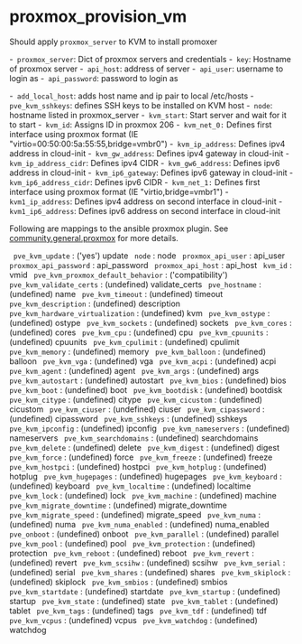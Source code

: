 # proxmox_provision_vm

Should apply `proxmox_server` to KVM to install promoxer

-` proxmox_server`: Dict of proxmox servers and credentials
    -` key`: Hostname of proxmox server
        -` api_host`: address of server
        -` api_user`: username to login as
        -` api_password`: password to login as

-` add_local_host`: adds host name and ip pair to local /etc/hosts
-` pve_kvm_sshkeys`: defines SSH keys to be installed on KVM host
-` node`: hostname listed in proxmox_server
-` kvm_start`: Start server and wait for it to start
-` kvm_id`: Assigns ID in proxmox 206
-` kvm_net_0:` Defines first interface using proxmox format (IE "virtio=00:50:00:5a:55:55,bridge=vmbr0")
-` kvm_ip_address`: Defines ipv4 address in cloud-init
-` kvm_gw_address`: Defines ipv4 gateway in cloud-init
-` kvm_ip_address_cidr`: Defines ipv4 CIDR
-` kvm_gw6_address`: Defines ipv6 address in cloud-init
-` kvm_ip6_gateway`: Defines ipv6 gateway in cloud-init
-` kvm_ip6_address_cidr`: Defines ipv6 CIDR
-` kvm_net_1:` Defines first interface using proxmox format (IE "virtio,bridge=vmbr1")
-` kvm1_ip_address`: Defines ipv4 address on second interface in cloud-init
-` kvm1_ip6_address`: Defines ipv6 address on second interface in cloud-init

Following are mappings to the ansible proxmox plugin. See  [community.general.proxmox](https://docs.ansible.com/ansible/latest/collections/community/general/proxmox_module.html) for more details.

` pve_kvm_update` : ('yes') update
` node` :  node
` proxmox_api_user` :  api_user
` proxmox_api_password` :  api_password
` proxmox_api_host` :  api_host
` kvm_id` :  vmid
` pve_kvm_proxmox_default_behavior` : ('compatibility')
` pve_kvm_validate_certs` : (undefined) validate_certs
` pve_hostname` : (undefined) name
` pve_kvm_timeout` : (undefined) timeout
` pve_kvm_description` : (undefined) description
` pve_kvm_hardware_virtualization` : (undefined) kvm
` pve_kvm_ostype` : (undefined) ostype
` pve_kvm_sockets` : (undefined) sockets
` pve_kvm_cores` : (undefined) cores
` pve_kvm_cpu` : (undefined) cpu
` pve_kvm_cpuunits` : (undefined) cpuunits
` pve_kvm_cpulimit` : (undefined) cpulimit
` pve_kvm_memory` : (undefined) memory
` pve_kvm_balloon` : (undefined) balloon
` pve_kvm_vga` : (undefined) vga
` pve_kvm_acpi` : (undefined) acpi
` pve_kvm_agent` : (undefined) agent
` pve_kvm_args` : (undefined) args
` pve_kvm_autostart` : (undefined) autostart
` pve_kvm_bios` : (undefined) bios
` pve_kvm_boot` : (undefined) boot
` pve_kvm_bootdisk` : (undefined) bootdisk
` pve_kvm_citype` : (undefined) citype
` pve_kvm_cicustom` : (undefined) cicustom
` pve_kvm_ciuser` : (undefined) ciuser
` pve_kvm_cipassword` : (undefined) cipassword
` pve_kvm_sshkeys` : (undefined) sshkeys
` pve_kvm_ipconfig` : (undefined) ipconfig
` pve_kvm_nameservers` : (undefined) nameservers
` pve_kvm_searchdomains` : (undefined) searchdomains
` pve_kvm_delete` : (undefined) delete
` pve_kvm_digest` : (undefined) digest
` pve_kvm_force` : (undefined) force
` pve_kvm_freeze` : (undefined) freeze
` pve_kvm_hostpci` : (undefined) hostpci
` pve_kvm_hotplug` : (undefined) hotplug
` pve_kvm_hugepages` : (undefined) hugepages
` pve_kvm_keyboard` : (undefined) keyboard
` pve_kvm_localtime` : (undefined) localtime
` pve_kvm_lock` : (undefined) lock
` pve_kvm_machine` : (undefined) machine
` pve_kvm_migrate_downtime` : (undefined) migrate_downtime
` pve_kvm_migrate_speed` : (undefined) migrate_speed
` pve_kvm_numa` : (undefined) numa
` pve_kvm_numa_enabled` : (undefined) numa_enabled
` pve_onboot` : (undefined) onboot
` pve_kvm_parallel` : (undefined) parallel
` pve_kvm_pool` : (undefined) pool
` pve_kvm_protection` : (undefined) protection
` pve_kvm_reboot` : (undefined) reboot
` pve_kvm_revert` : (undefined) revert
` pve_kvm_scsihw` : (undefined) scsihw
` pve_kvm_serial` : (undefined) serial
` pve_kvm_shares` : (undefined) shares
` pve_kvm_skiplock` : (undefined) skiplock
` pve_kvm_smbios` : (undefined) smbios
` pve_kvm_startdate` : (undefined) startdate
` pve_kvm_startup` : (undefined) startup
` pve_kvm_state` : (undefined) state
` pve_kvm_tablet` : (undefined) tablet
` pve_kvm_tags` : (undefined) tags
` pve_kvm_tdf` : (undefined) tdf
` pve_kvm_vcpus` : (undefined) vcpus
` pve_kvm_watchdog` : (undefined) watchdog
